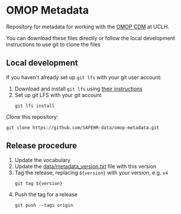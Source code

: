 # OMOP Metadata

Repository for metadata for working with the [OMOP CDM](https://ohdsi.github.io/CommonDataModel/) at UCLH.

You can download these files directly or follow the local development instructions to use git to clone the files

## Local development

If you haven't already set up `git lfs` with your git user account:

1. Download and install `git lfs` using [their instructions](https://git-lfs.com/)
2. Set up git LFS with your git account
    ```shell
    git lfs install
    ```

Clone this repository:

```shell
git clone https://github.com/SAFEHR-data/omop-metadata.git
```

## Release procedure

1. Update the vocabulary
2. Update the [data/metadata_version.txt](data/metadata_version.txt) file with this version
3. Tag the release, replacing `${version}` with your version, e.g. `v4`
    ```shell
    git tag ${version}
    ```
4. Push the tag for a release
    ```shell
    git push --tags origin
    ```
